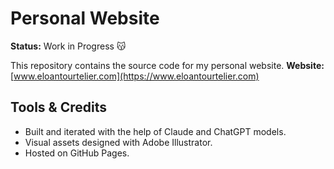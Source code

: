 # Personal Website

**Status:** Work in Progress 😽  

This repository contains the source code for my personal website. **Website:** [www.eloantourtelier.com](https://www.eloantourtelier.com)

## Tools & Credits

- Built and iterated with the help of Claude and ChatGPT models.  
- Visual assets designed with Adobe Illustrator.  
- Hosted on GitHub Pages.
